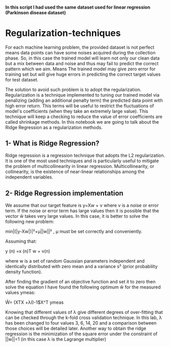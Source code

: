 #### In this script I had used the same dataset used for linear regression (Parkinson disease dataset)
# Regularization-techniques
For each machine learning problem, the provided dataset is not perfect means data points can have some noises acquired during the collection phase. So, in this case the trained model will learn not only our clean data but a mix between data and noise and thus may fail to predict the correct pattern which we aim. Means The trained model may give zero error for training set but will give huge errors in predicting the correct target values for test dataset.

The solution to avoid such problem is to adopt the regularization. Regularization is a technique implemented to tuning our trained model via penalizing (adding an additional penalty term) the predicted data point with high error return. This terms will be useful to restrict the fluctuations of  model's coefficients (when they take an extremely large value). This technique will keep a checking to reduce the value of error coefficients are called shrinkage methods. In this notebook we are going to talk about the Ridge Regression as a regularization methods. 

## 1- What is Ridge Regression?
Ridge regression is a regression technique that adopts the L2 regularization. It is one of the most used techniques and is particularly useful to mitigate the problem of multicollinearity in linear regression. Multicollinearity, or collinearity, is the existence of near-linear relationships among the independent variables. 

## 2- Ridge Regression implementation
We assume that our target feature is y=Xw + ν where ν is a noise or error term.
If the noise or error term has large values then it is possible that the vector ŵ takes very large values. In this case, it is better to solve the following new problem:

min|(|y-Xw|)|²+μ||w||² , μ must be set correctly and conveniently.

Assuming that: 

y (n) =x (n)T w + v(n) 

where w is a set of random Gaussian parameters independent and identically distributed with zero mean  and a variance s² (prior probability density function).

After finding the gradient of an objective function and set it to zero then solve the equation I have found the following optimum ŵ for the measured values ymeas:

Ŵ= (XTX +λI)-1$X^T ymeas  

Knowing that different values of λ give different degrees of over-fitting that can be checked through the k-fold cross validation technique. In this lab, λ has been changed to four values 3, 6, 14, 20 and a comparison between those choices will be detailed later. 
Another way to obtain the ridge regression is the minimization of the square error under the constraint of ||w||=1 (in this case λ is the Lagrange multiplier)
